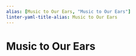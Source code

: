 ```yaml
---
alias: [Music to Our Ears, "Music to Our Ears"]
linter-yaml-title-alias: Music to Our Ears
---
```


# Music to Our Ears
